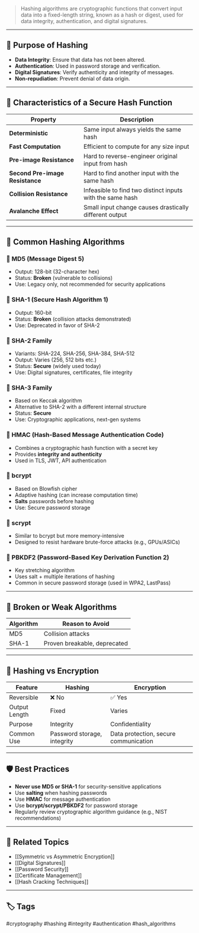 > Hashing algorithms are cryptographic functions that convert input data into a fixed-length string, known as a hash or digest, used for data integrity, authentication, and digital signatures.

---

## 🎯 Purpose of Hashing

- **Data Integrity**: Ensure that data has not been altered.
- **Authentication**: Used in password storage and verification.
- **Digital Signatures**: Verify authenticity and integrity of messages.
- **Non-repudiation**: Prevent denial of data origin.

---

## 🧠 Characteristics of a Secure Hash Function

| Property             | Description                                                                 |
|----------------------|-----------------------------------------------------------------------------|
| **Deterministic**     | Same input always yields the same hash                                     |
| **Fast Computation**  | Efficient to compute for any size input                                    |
| **Pre-image Resistance** | Hard to reverse-engineer original input from hash                        |
| **Second Pre-image Resistance** | Hard to find another input with the same hash                     |
| **Collision Resistance** | Infeasible to find two distinct inputs with the same hash                |
| **Avalanche Effect**  | Small input change causes drastically different output                     |

---

## 🔑 Common Hashing Algorithms

### 🔹 MD5 (Message Digest 5)
- Output: 128-bit (32-character hex)
- Status: **Broken** (vulnerable to collisions)
- Use: Legacy only, not recommended for security applications

### 🔹 SHA-1 (Secure Hash Algorithm 1)
- Output: 160-bit
- Status: **Broken** (collision attacks demonstrated)
- Use: Deprecated in favor of SHA-2

### 🔹 SHA-2 Family
- Variants: SHA-224, SHA-256, SHA-384, SHA-512
- Output: Varies (256, 512 bits etc.)
- Status: **Secure** (widely used today)
- Use: Digital signatures, certificates, file integrity

### 🔹 SHA-3 Family
- Based on Keccak algorithm
- Alternative to SHA-2 with a different internal structure
- Status: **Secure**
- Use: Cryptographic applications, next-gen systems

### 🔹 HMAC (Hash-Based Message Authentication Code)
- Combines a cryptographic hash function with a secret key
- Provides **integrity and authenticity**
- Used in TLS, JWT, API authentication

### 🔹 bcrypt
- Based on Blowfish cipher
- Adaptive hashing (can increase computation time)
- **Salts** passwords before hashing
- Use: Secure password storage

### 🔹 scrypt
- Similar to bcrypt but more memory-intensive
- Designed to resist hardware brute-force attacks (e.g., GPUs/ASICs)

### 🔹 PBKDF2 (Password-Based Key Derivation Function 2)
- Key stretching algorithm
- Uses salt + multiple iterations of hashing
- Common in secure password storage (used in WPA2, LastPass)

---

## 🚫 Broken or Weak Algorithms

| Algorithm | Reason to Avoid                   |
|----------|-----------------------------------|
| MD5      | Collision attacks                 |
| SHA-1    | Proven breakable, deprecated      |

---

## 🔐 Hashing vs Encryption

| Feature              | Hashing                         | Encryption                          |
|----------------------|----------------------------------|--------------------------------------|
| Reversible           | ❌ No                            | ✅ Yes                                |
| Output Length        | Fixed                           | Varies                               |
| Purpose              | Integrity                       | Confidentiality                      |
| Common Use           | Password storage, integrity     | Data protection, secure communication |

---

## 🛡️ Best Practices

- **Never use MD5 or SHA-1** for security-sensitive applications
- Use **salting** when hashing passwords
- Use **HMAC** for message authentication
- Use **bcrypt/scrypt/PBKDF2** for password storage
- Regularly review cryptographic algorithm guidance (e.g., NIST recommendations)

---

## 🔗 Related Topics

- [[Symmetric vs Asymmetric Encryption]]
- [[Digital Signatures]]
- [[Password Security]]
- [[Certificate Management]]
- [[Hash Cracking Techniques]]

---

## 🏷️ Tags  
#cryptography #hashing #integrity #authentication #hash_algorithms
